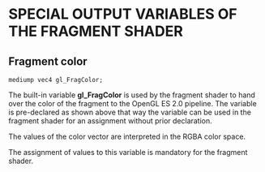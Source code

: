 

# SPECIAL OUTPUT VARIABLES OF THE FRAGMENT SHADER



## Fragment color

    mediump vec4 gl_FragColor;

The built-in variable **gl_FragColor** is used by the fragment shader to hand over the color of the fragment to the OpenGL ES 2.0 pipeline. The variable is pre-declared as shown above that way the variable can be used in the fragment shader for an assignment without prior declaration.

The values of the color vector are interpreted in the RGBA color space.

The assignment of values to this variable is mandatory for the fragment shader.
